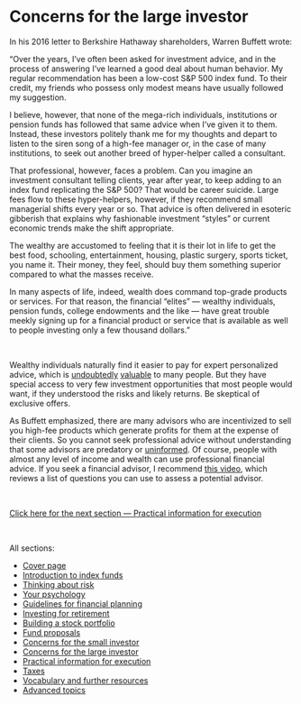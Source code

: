 # Concerns for the large investor

In his 2016 letter to Berkshire Hathaway shareholders, Warren Buffett wrote:

“Over the years, I’ve often been asked for investment advice, and in the process of answering I’ve learned a good deal about human behavior. My regular recommendation has been a low-cost S&P 500 index fund. To their credit, my friends who possess only modest means have usually followed my suggestion.

I believe, however, that none of the mega-rich individuals, institutions or pension funds has followed that same advice when I’ve given it to them. Instead, these investors politely thank me for my thoughts and depart to listen to the siren song of a high-fee manager or, in the case of many institutions, to seek out another breed of hyper-helper called a consultant.

That professional, however, faces a problem. Can you imagine an investment consultant telling clients, year after year, to keep adding to an index fund replicating the S&P 500? That would be career suicide. Large fees flow to these hyper-helpers, however, if they recommend small managerial shifts every year or so. That advice is often delivered in esoteric gibberish that explains why fashionable investment “styles” or current economic trends make the shift appropriate.

The wealthy are accustomed to feeling that it is their lot in life to get the best food, schooling, entertainment, housing, plastic surgery, sports ticket, you name it. Their money, they feel, should buy them something superior compared to what the masses receive.

In many aspects of life, indeed, wealth does command top-grade products or services. For that reason, the financial “elites” — wealthy individuals, pension funds, college endowments and the like — have great trouble meekly signing up for a financial product or service that is available as well to people investing only a few thousand dollars.”

&nbsp;

Wealthy individuals naturally find it easier to pay for expert personalized advice, which is [undoubtedly](https://www.youtube.com/watch?v=TI5p8vqdjTw) [valuable](https://www.youtube.com/watch?v=NeTsh--UEe4) to many people. But they have special access to very few investment opportunities that most people would want, if they understood the risks and likely returns. Be skeptical of exclusive offers.

As Buffett emphasized, there are many advisors who are incentivized to sell you high-fee products which generate profits for them at the expense of their clients. So you cannot seek professional advice without understanding that some advisors are predatory or [uninformed](https://www.youtube.com/watch?v=FlpwTJJEasA). Of course, people with almost any level of income and wealth can use professional financial advice. If you seek a financial advisor, I recommend [this video](https://www.youtube.com/watch?v=7i8D0fPzATg&t=2253s), which reviews a list of questions you can use to assess a potential advisor.

&nbsp;

[Click here for the next section — Practical information for execution](https://github.com/investindex/Practical)

&nbsp;

All sections:

* [Cover page](https://github.com/investindex/Intro)
* [Introduction to index funds](https://github.com/investindex/Index)
* [Thinking about risk](https://github.com/investindex/Risk)
* [Your psychology](https://github.com/investindex/Psychology)
* [Guidelines for financial planning](https://github.com/investindex/Guidelines)
* [Investing for retirement](https://github.com/investindex/Retirement)
* [Building a stock portfolio](https://github.com/investindex/Portfolio)
* [Fund proposals](https://github.com/investindex/Fund/blob/main/README.md)
* [Concerns for the small investor](https://github.com/investindex/Small)
* [Concerns for the large investor](https://github.com/investindex/Large)
* [Practical information for execution](https://github.com/investindex/Practical)
* [Taxes](https://github.com/investindex/Taxes)
* [Vocabulary and further resources](https://github.com/investindex/Vocab)
* [Advanced topics](https://github.com/investindex/Advanced)

&nbsp;
